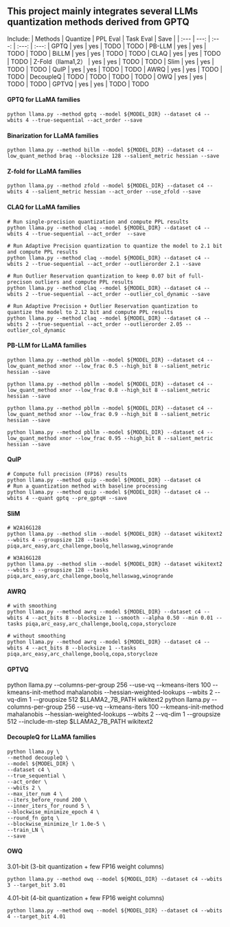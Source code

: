 
## This project mainly integrates several LLMs quantization methods derived from GPTQ

Include:
| Methods | Quantize | PPL Eval | Task Eval | Save |
| :--- | ---: | :---: | :---: | :---: 
| GPTQ | yes | yes | TODO | TODO 
| PB-LLM | yes | yes | TODO | TODO 
| BiLLM | yes | yes | TODO | TODO 
| CLAQ | yes | yes | TODO | TODO 
| Z-Fold（llama1,2） | yes | yes | TODO | TODO 
| Slim | yes | yes | TODO | TODO 
| QuIP | yes | yes | TODO | TODO 
| AWRQ | yes | yes | TODO | TODO 
| DecoupleQ | TODO | TODO | TODO | TODO 
| OWQ | yes | yes | TODO | TODO 
| GPTVQ | yes | yes | TODO | TODO 

#### GPTQ for LLaMA families
```
python llama.py --method gptq --model ${MODEL_DIR} --dataset c4 --wbits 4 --true-sequential --act_order --save
```


#### Binarization for LLaMA families
```
python llama.py --method billm --model ${MODEL_DIR} --dataset c4 --low_quant_method braq --blocksize 128 --salient_metric hessian --save
```


#### Z-fold for LLaMA families
```
python llama.py --method zfold --model ${MODEL_DIR} --dataset c4 --wbits 4 --salient_metric hessian --act_order --use_zfold --save
```


#### CLAQ for LLaMA families
```
# Run single-precision quantization and compute PPL results
python llama.py --method claq --model ${MODEL_DIR} --dataset c4 --wbits 4 --true-sequential --act_order  --save

# Run Adaptive Precision quantization to quantize the model to 2.1 bit and compute PPL results
python llama.py --method claq --model ${MODEL_DIR} --dataset c4 --wbits 2 --true-sequential --act_order --outlierorder 2.1 --save

# Run Outlier Reservation quantization to keep 0.07 bit of full-precison outliers and compute PPL results
python llama.py --method claq --model ${MODEL_DIR} --dataset c4 --wbits 2 --true-sequential --act_order --outlier_col_dynamic --save

# Run Adaptive Precision + Outlier Reservation quantization to quantize the model to 2.12 bit and compute PPL results
python llama.py --method claq --model ${MODEL_DIR} --dataset c4 --wbits 2 --true-sequential --act_order --outlierorder 2.05 --outlier_col_dynamic
```


#### PB-LLM for LLaMA families
```
python llama.py --method pbllm --model ${MODEL_DIR} --dataset c4 --low_quant_method xnor --low_frac 0.5 --high_bit 8 --salient_metric hessian --save

python llama.py --method pbllm --model ${MODEL_DIR} --dataset c4 --low_quant_method xnor --low_frac 0.8 --high_bit 8 --salient_metric hessian --save

python llama.py --method pbllm --model ${MODEL_DIR} --dataset c4 --low_quant_method xnor --low_frac 0.9 --high_bit 8 --salient_metric hessian --save

python llama.py --method pbllm --model ${MODEL_DIR} --dataset c4 --low_quant_method xnor --low_frac 0.95 --high_bit 8 --salient_metric hessian --save

```


#### QuIP
```
# Compute full precision (FP16) results
python llama.py --method quip --model ${MODEL_DIR} --dataset c4
# Run a quantization method with baseline processing
python llama.py --method quip --model ${MODEL_DIR} --dataset c4 --wbits 4 --quant gptq --pre_gptqH --save 
```


#### SliM
```
# W2A16G128
python llama.py --method slim --model ${MODEL_DIR} --dataset wikitext2 --wbits 4 --groupsize 128 --tasks piqa,arc_easy,arc_challenge,boolq,hellaswag,winogrande

# W3A16G128
python llama.py --method slim --model ${MODEL_DIR} --dataset wikitext2 --wbits 3 --groupsize 128 --tasks piqa,arc_easy,arc_challenge,boolq,hellaswag,winogrande
```

#### AWRQ
```
# with smoothing
python llama.py --method awrq --model ${MODEL_DIR} --dataset c4 --wbits 4 --act_bits 8 --blocksize 1 --smooth --alpha 0.50 --min 0.01 --tasks piqa,arc_easy,arc_challenge,boolq,copa,storycloze 

# without smoothing
python llama.py --method awrq --model ${MODEL_DIR} --dataset c4 --wbits 4 --act_bits 8 --blocksize 1 --tasks piqa,arc_easy,arc_challenge,boolq,copa,storycloze
```


#### GPTVQ
python llama.py --columns-per-group 256 --use-vq --kmeans-iters 100 --kmeans-init-method mahalanobis --hessian-weighted-lookups --wbits 2 --vq-dim 1 --groupsize 512 $LLAMA2_7B_PATH wikitext2
python llama.py --columns-per-group 256 --use-vq --kmeans-iters 100 --kmeans-init-method mahalanobis --hessian-weighted-lookups --wbits 2 --vq-dim 1 --groupsize 512 --include-m-step $LLAMA2_7B_PATH wikitext2



#### DecoupleQ for LLaMA families
```
python llama.py \
--method decoupleQ \
--model ${MODEL_DIR} \
--dataset c4 \
--true_sequential \
--act_order \
--wbits 2 \
--max_iter_num 4 \
--iters_before_round 200 \
--inner_iters_for_round 5 \
--blockwise_minimize_epoch 4 \
--round_fn gptq \
--blockwise_minimize_lr 1.0e-5 \
--train_LN \
--save
```


#### OWQ
3.01-bit (3-bit quantization + few FP16 weight columns)
```
python llama.py --method owq --model ${MODEL_DIR} --dataset c4 --wbits 3 --target_bit 3.01
```
4.01-bit (4-bit quantization + few FP16 weight columns)
```
python llama.py --method owq --model ${MODEL_DIR} --dataset c4 --wbits 4 --target_bit 4.01
```